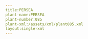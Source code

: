 ```yaml
---
title:PERSEA
plant-name:PERSEA
plant-number:085
plant-xml:/assets/xml/plant085.xml
layout:single-xml
---
```

